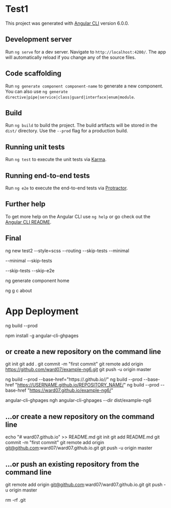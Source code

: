# Test1

This project was generated with [Angular CLI](https://github.com/angular/angular-cli) version 6.0.0.

## Development server

Run `ng serve` for a dev server. Navigate to `http://localhost:4200/`. The app will automatically reload if you change any of the source files.

## Code scaffolding

Run `ng generate component component-name` to generate a new component. You can also use `ng generate directive|pipe|service|class|guard|interface|enum|module`.

## Build

Run `ng build` to build the project. The build artifacts will be stored in the `dist/` directory. Use the `--prod` flag for a production build.

## Running unit tests

Run `ng test` to execute the unit tests via [Karma](https://karma-runner.github.io).

## Running end-to-end tests

Run `ng e2e` to execute the end-to-end tests via [Protractor](http://www.protractortest.org/).

## Further help

To get more help on the Angular CLI use `ng help` or go check out the [Angular CLI README](https://github.com/angular/angular-cli/blob/master/README.md).


## Final 

ng new test2 --style=scss --routing --skip-tests --minimal

--minimal
--skip-tests

--skip-tests --skip-e2e



ng generate component home

ng g c about 


# App Deployment

ng build --prod

npm install -g angular-cli-ghpages


## or create a new repository on the command line
git init
git add .
git commit -m "first commit"
git remote add origin https://github.com/ward07/example-ng6.git
git push -u origin master


ng build --prod --base-href="https://<username>.github.io/<repo-name>/"
ng build --prod --base-href "https://USERNAME.github.io/REPOSITORY_NAME/"
ng build --prod --base-href "https://ward07.github.io/example-ng6/"


angular-cli-ghpages
ngh
angular-cli-ghpages --dir dist/example-ng6



## …or create a new repository on the command line

echo "# ward07.github.io" >> README.md
git init
git add README.md
git commit -m "first commit"
git remote add origin git@github.com:ward07/ward07.github.io.git
git push -u origin master


## …or push an existing repository from the command line

git remote add origin git@github.com:ward07/ward07.github.io.git
git push -u origin master


rm -rf .git
